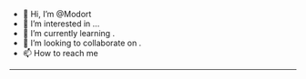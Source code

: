- 👋 Hi, I’m @Modort 
- 👀 I’m interested in ...
- 🌱 I’m currently learning .
- 💞️ I’m looking to collaborate on .  
- 📫 How to reach me      
---------
